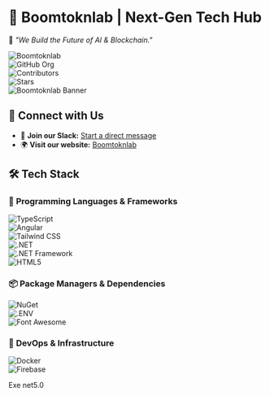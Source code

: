 # 🚀 **Boomtoknlab | Next-Gen Tech Hub**  
🌌 *"We Build the Future of AI & Blockchain."*  

![Boomtoknlab](https://your-cdn.com/boomtoknlab-banner.svg)  
![GitHub Org](https://img.shields.io/badge/GitHub-Boomtoknlab-blue?style=flat&logo=github)  
![Contributors](https://img.shields.io/github/contributors/Boomtoknlab/.github?color=cyan)  
![Stars](https://img.shields.io/github/stars/Boomtoknlab/.github?style=social)  
![Boomtoknlab Banner](https://raw.githubusercontent.com/Boomtoknlab/.github/main/profile/banner.png)  

## 🔗 **Connect with Us**  
- 💬 **Join our Slack:** [Start a direct message](https://join.slack.com/shareDM/zt-319wq2rc5-Z_R~khwIplIzSH9pZZUwNg)  
- 🌍 **Visit our website:** [Boomtoknlab](https://boomtoknlab.com)  

## 🛠 **Tech Stack**  

### 🚀 **Programming Languages & Frameworks**  
![TypeScript](https://img.shields.io/badge/TypeScript-%233178C6?style=for-the-badge&logo=typescript&logoColor=white)  
![Angular](https://img.shields.io/badge/Angular-%23dd1b16?style=for-the-badge&logo=angular&logoColor=white)  
![Tailwind CSS](https://img.shields.io/badge/Tailwind%20CSS-%2306B6D4?style=for-the-badge&logo=tailwindcss&logoColor=white)  
![.NET](https://img.shields.io/badge/.NET-%23512BD4?style=for-the-badge&logo=dotnet&logoColor=white)  
![.NET Framework](https://img.shields.io/badge/.NET_Framework-%23512BD4?style=for-the-badge&logo=dotnet&logoColor=white)  
![HTML5](https://img.shields.io/badge/HTML5-%23E34F26?style=for-the-badge&logo=html5&logoColor=white)  

### 📦 **Package Managers & Dependencies**  
![NuGet](https://img.shields.io/badge/NuGet-%23004880?style=for-the-badge&logo=nuget&logoColor=white)  
![.ENV](https://img.shields.io/badge/.env-%23ECD53F?style=for-the-badge&logo=dotenv&logoColor=white)  
![Font Awesome](https://img.shields.io/badge/Font_Awesome-%23538DD7?style=for-the-badge&logo=font-awesome&logoColor=white)  

### 🐳 **DevOps & Infrastructure**  
![Docker](https://img.shields.io/badge/Docker-%232496ED?style=for-the-badge&logo=docker&logoColor=white)  
![Firebase](https://img.shields.io/badge/Firebase-%23DD2C00?style=for-the-badge&logo=firebase&logoColor=white)  

<Project Sdk="Microsoft.NET.Sdk">
  <PropertyGroup>
    <OutputType>Exe</OutputType>
    <TargetFramework>net5.0</TargetFramework>
  </PropertyGroup>
  <ItemGroup>
    <PackageReference Include="AutoMapper" Version=" ▋
